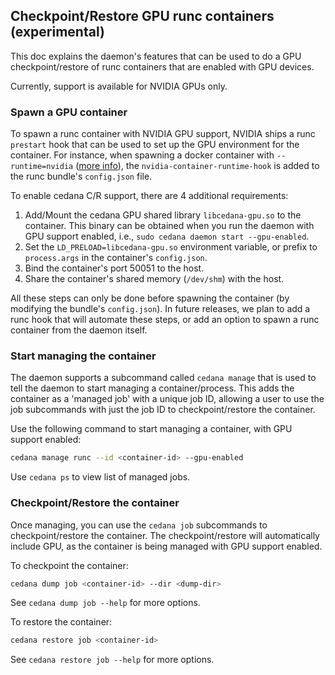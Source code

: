 ## Checkpoint/Restore GPU runc containers (experimental)

This doc explains the daemon's features that can be used to do a GPU checkpoint/restore of runc containers that are enabled with GPU devices.

Currently, support is available for NVIDIA GPUs only.

### Spawn a GPU container

To spawn a runc container with NVIDIA GPU support, NVIDIA ships a runc `prestart` hook that can be used to set up the GPU environment for the container. For instance, when spawning a docker container with `--runtime=nvidia` ([more info](https://docs.nvidia.com/datacenter/cloud-native/container-toolkit/latest/install-guide.html#configuring-docker)), the `nvidia-container-runtime-hook` is added to the runc bundle's `config.json` file. 

To enable cedana C/R support, there are 4 additional requirements:
1. Add/Mount the cedana GPU shared library `libcedana-gpu.so` to the container. This binary can be obtained when you run the daemon with GPU support enabled, i.e., `sudo cedana daemon start --gpu-enabled`.
2. Set the `LD_PRELOAD=libcedana-gpu.so` environment variable, or prefix to `process.args` in the container's `config.json`.
3. Bind the container's port 50051 to the host.
4. Share the container's shared memory (`/dev/shm`) with the host. 

All these steps can only be done before spawning the container (by modifying the bundle's `config.json`). In future releases, we plan to add a runc hook that will automate these steps, or add an option to spawn a runc container from the daemon itself.

### Start managing the container

The daemon supports a subcommand called `cedana manage` that is used to tell the daemon to start managing a container/process. This adds the container as a 'managed job' with a unique job ID, allowing a user to use the job subcommands with just the job ID to checkpoint/restore the container. 

Use the following command to start managing a container, with GPU support enabled:

```bash
cedana manage runc --id <container-id> --gpu-enabled
```
Use `cedana ps` to view list of managed jobs.

### Checkpoint/Restore the container

Once managing, you can use the `cedana job` subcommands to checkpoint/restore the container. The checkpoint/restore will automatically include GPU, as the container is being managed with GPU support enabled.

To checkpoint the container:

```bash
cedana dump job <container-id> --dir <dump-dir>
```
See `cedana dump job --help` for more options.

To restore the container:

```bash
cedana restore job <container-id>
```
See `cedana restore job --help` for more options.
